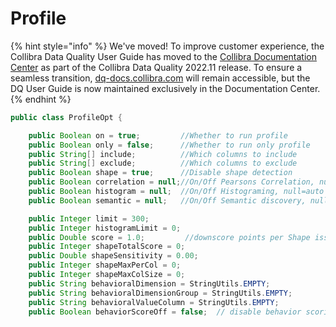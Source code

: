 # Profile

{% hint style="info" %}
We've moved! To improve customer experience, the Collibra Data Quality User Guide has moved to the [Collibra Documentation Center](https://productresources.collibra.com/docs/collibra/latest/Content/DataQuality/DQApis/Profile\_1.htm) as part of the Collibra Data Quality 2022.11 release. To ensure a seamless transition, [dq-docs.collibra.com](http://dq-docs.collibra.com/) will remain accessible, but the DQ User Guide is now maintained exclusively in the Documentation Center.
{% endhint %}

```java
public class ProfileOpt {

    public Boolean on = true;         //Whether to run profile
    public Boolean only = false;      //Whether to run only profile
    public String[] include;          //Which columns to include
    public String[] exclude;          //Which columns to exclude
    public Boolean shape = true;      //Disable shape detection
    public Boolean correlation = null;//On/Off Pearsons Correlation, null=auto
    public Boolean histogram = null;  //On/Off Histograming, null=auto
    public Boolean semantic = null;   //On/Off Semantic discovery, null=auto     

    public Integer limit = 300;
    public Integer histogramLimit = 0;
    public Double score = 1.0;         //downscore points per Shape issue
    public Integer shapeTotalScore = 0;
    public Double shapeSensitivity = 0.00;
    public Integer shapeMaxPerCol = 0;
    public Integer shapeMaxColSize = 0;
    public String behavioralDimension = StringUtils.EMPTY;
    public String behavioralDimensionGroup = StringUtils.EMPTY;
    public String behavioralValueColumn = StringUtils.EMPTY;
    public Boolean behaviorScoreOff = false;  // disable behavior scoring  
```
